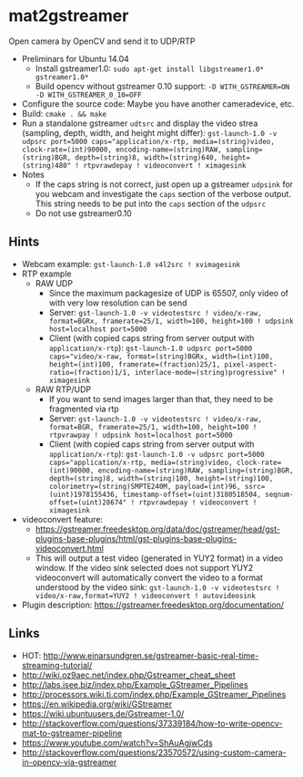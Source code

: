 # mat2gstreamer
Open camera by OpenCV and send it to UDP/RTP

- Preliminars for Ubuntu 14.04
  - Install gstreamer1.0: `sudo apt-get install libgstreamer1.0* gstreamer1.0*`
  - Build opencv without gstreamer 0.10 support: `-D WITH_GSTREAMER=ON -D WITH_GSTREAMER_0_10=OFF`
- Configure the source code: Maybe you have another cameradevice, etc.
- Build: `cmake . && make`
- Run a standalone gstreamer `udtsrc` and display the video strea (sampling, depth, width, and height might differ): `gst-launch-1.0 -v udpsrc port=5000 caps="application/x-rtp, media=(string)video, clock-rate=(int)90000, encoding-name=(string)RAW, sampling=(string)BGR, depth=(string)8, width=(string)640, height=(string)480" ! rtpvrawdepay ! videoconvert ! ximagesink`
- Notes
  - If the caps string is not correct, just open up a gstreamer `udpsink` for you webcam and investigate the `caps` section of the verbose output. This string needs to be put into the `caps` section of the `udpsrc`
  - Do not use gstreamer0.10

## Hints

- Webcam example: `gst-launch-1.0 v4l2src ! xvimagesink`
- RTP example
  - RAW UDP
    - Since the maximum packagesize of UDP is 65507, only video of with very low resolution can be send
    - Server: `gst-launch-1.0 -v videotestsrc ! video/x-raw, format=BGRx, framerate=25/1, width=100, height=100 ! udpsink host=localhost port=5000`
    - Client (with copied caps string from server output with `application/x-rtp`): `gst-launch-1.0 udpsrc port=5000 caps="video/x-raw, format=(string)BGRx, width=(int)100, height=(int)100, framerate=(fraction)25/1, pixel-aspect-ratio=(fraction)1/1, interlace-mode=(string)progressive" ! ximagesink`
  - RAW RTP/UDP
    - If you want to send images larger than that, they need to be fragmented via rtp
    - Server: `gst-launch-1.0 -v videotestsrc ! video/x-raw, format=BGR, framerate=25/1, width=100, height=100 ! rtpvrawpay ! udpsink host=localhost port=5000`
    - Client (with copied caps string from server output with `application/x-rtp`): `gst-launch-1.0 -v udpsrc port=5000 caps="application/x-rtp, media=(string)video, clock-rate=(int)90000, encoding-name=(string)RAW, sampling=(string)BGR, depth=(string)8, width=(string)100, height=(string)100, colorimetry=(string)SMPTE240M, payload=(int)96, ssrc=(uint)1978155436, timestamp-offset=(uint)3180518504, seqnum-offset=(uint)28674" ! rtpvrawdepay ! videoconvert ! ximagesink`
- videoconvert feature:
  - https://gstreamer.freedesktop.org/data/doc/gstreamer/head/gst-plugins-base-plugins/html/gst-plugins-base-plugins-videoconvert.html
  - This will output a test video (generated in YUY2 format) in a video window. If the video sink selected does not support YUY2 videoconvert will automatically convert the video to a format understood by the video sink: `gst-launch-1.0 -v videotestsrc ! video/x-raw,format=YUY2 ! videoconvert ! autovideosink`
- Plugin description: https://gstreamer.freedesktop.org/documentation/

## Links
- HOT: http://www.einarsundgren.se/gstreamer-basic-real-time-streaming-tutorial/
- http://wiki.oz9aec.net/index.php/Gstreamer_cheat_sheet
- http://labs.isee.biz/index.php/Example_GStreamer_Pipelines
- http://processors.wiki.ti.com/index.php/Example_GStreamer_Pipelines
- https://en.wikipedia.org/wiki/GStreamer
- https://wiki.ubuntuusers.de/Gstreamer-1.0/
- http://stackoverflow.com/questions/37339184/how-to-write-opencv-mat-to-gstreamer-pipeline
- https://www.youtube.com/watch?v=ShAuAgjwCds
- http://stackoverflow.com/questions/23570572/using-custom-camera-in-opencv-via-gstreamer
